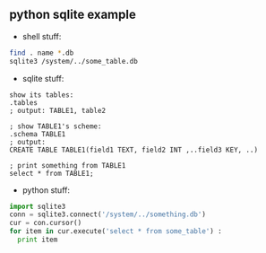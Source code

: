 python sqlite example
-----

- shell stuff:

```bash
find . name *.db
sqlite3 /system/../some_table.db
```

- sqlite stuff:

```sqlite3
show its tables:
.tables 
; output: TABLE1, table2

; show TABLE1's scheme: 
.schema TABLE1
; output:
CREATE TABLE TABLE1(field1 TEXT, field2 INT ,..field3 KEY, ..)

; print something from TABLE1
select * from TABLE1;
```

- python stuff:

```python
import sqlite3
conn = sqlite3.connect('/system/../something.db')
cur = con.cursor()
for item in cur.execute('select * from some_table') :
  print item
```

